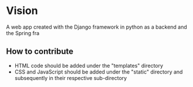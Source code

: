 # Vision

A web app created with the Django framework in python as a backend and the Spring fra

## How to contribute

* HTML code should be added under the "templates" directory
* CSS and JavaScript should be added under the "static" directory and subsequently in their respective sub-directory